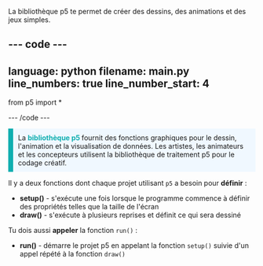 La bibliothèque p5 te permet de créer des dessins, des animations et des jeux simples.

--- code ---
---
language: python filename: main.py line_numbers: true
line_number_start: 4
---

from p5 import *

--- /code ---

<p style="border-left: solid; border-width:10px; border-color: #0faeb0; background-color: aliceblue; padding: 10px;">
La <span style="color: #0faeb0; font-weight: bold;">bibliothèque p5 </span> fournit des fonctions graphiques pour le dessin, l'animation et la visualisation de données. Les artistes, les animateurs et les concepteurs utilisent la bibliothèque de traitement p5 pour le codage créatif.</p>

Il y a deux fonctions dont chaque projet utilisant `p5` a besoin pour **définir** :
+ **setup()** - s'exécute une fois lorsque le programme commence à définir des propriétés telles que la taille de l'écran
+ **draw()** - s'exécute à plusieurs reprises et définit ce qui sera dessiné

Tu dois aussi **appeler** la fonction `run()` :
+ **run()** - démarre le projet p5 en appelant la fonction `setup()` suivie d'un appel répété à la fonction `draw()`
